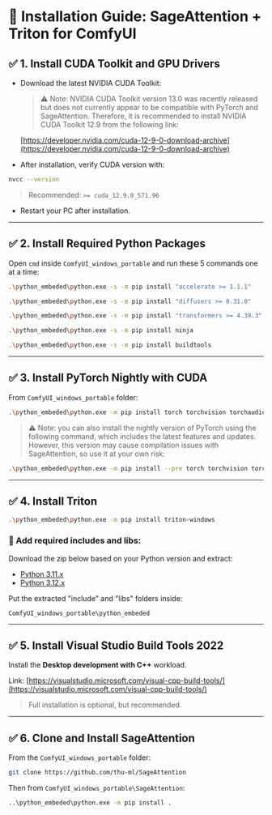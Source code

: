 # 🔧 Installation Guide: SageAttention + Triton for ComfyUI

## ✅ 1. Install CUDA Toolkit and GPU Drivers

- Download the latest NVIDIA CUDA Toolkit:

  > ⚠️ Note: NVIDIA CUDA Toolkit version 13.0 was recently released but does not currently appear to be compatible with PyTorch and SageAttention. Therefore, it is recommended to install NVIDIA CUDA Toolkit 12.9 from the following link:

  [https://developer.nvidia.com/cuda-12-9-0-download-archive](https://developer.nvidia.com/cuda-12-9-0-download-archive)

- After installation, verify CUDA version with:

```bash
nvcc --version
```

> Recommended: `>= cuda_12.9.0_571.96`

- Restart your PC after installation.

---

## ✅ 2. Install Required Python Packages

Open `cmd` inside `ComfyUI_windows_portable` and run these 5 commands one at a time:

```bash
.\python_embeded\python.exe -s -m pip install "accelerate >= 1.1.1"
```
```bash
.\python_embeded\python.exe -s -m pip install "diffusers >= 0.31.0"
```
```bash
.\python_embeded\python.exe -s -m pip install "transformers >= 4.39.3"
```
```bash
.\python_embeded\python.exe -s -m pip install ninja
```
```bash
.\python_embeded\python.exe -s -m pip install buildtools
```

---

## ✅ 3. Install PyTorch Nightly with CUDA

From `ComfyUI_windows_portable` folder:

```bash
.\python_embeded\python.exe -m pip install torch torchvision torchaudio --extra-index-url https://download.pytorch.org/whl/cu129 --upgrade
```

> ⚠️ Note: you can also install the nightly version of PyTorch using the following command, which includes the latest features and updates. However, this version may cause compilation issues with SageAttention, so use it at your own risk:

```bash
.\python_embeded\python.exe -m pip install --pre torch torchvision torchaudio --index-url https://download.pytorch.org/whl/nightly/cu129 --upgrade
```

---

## ✅ 4. Install Triton

```bash
.\python_embeded\python.exe -m pip install triton-windows
```

### 🧩 Add required includes and libs:

Download the zip below based on your Python version and extract:

- [Python 3.11.x](https://github.com/woct0rdho/triton-windows/releases/download/v3.0.0-windows.post1/python_3.11.9_include_libs.zip)
- [Python 3.12.x](https://github.com/woct0rdho/triton-windows/releases/download/v3.0.0-windows.post1/python_3.12.7_include_libs.zip)

Put the extracted "include" and "libs" folders inside:

```
ComfyUI_windows_portable\python_embeded
```

---

## ✅ 5. Install Visual Studio Build Tools 2022

Install the **Desktop development with C++** workload.

Link: [https://visualstudio.microsoft.com/visual-cpp-build-tools/](https://visualstudio.microsoft.com/visual-cpp-build-tools/)

> Full installation is optional, but recommended.

---

## ✅ 6. Clone and Install SageAttention

From the `ComfyUI_windows_portable` folder:

```bash
git clone https://github.com/thu-ml/SageAttention
```

Then from `ComfyUI_windows_portable\SageAttention`:

```bash
..\python_embeded\python.exe -m pip install .
```
